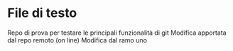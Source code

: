 # File di testo 
Repo di prova per testare le principali funzionalità di git
Modifica apportata dal repo remoto (on line)
Modifica dal ramo uno
